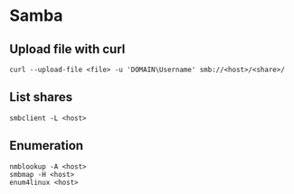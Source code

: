 # Samba

## Upload file with curl
```
curl --upload-file <file> -u 'DOMAIN\Username' smb://<host>/<share>/
```

## List shares
```
smbclient -L <host>
```

## Enumeration
```
nmblookup -A <host>
smbmap -H <host>
enum4linux <host>
```
